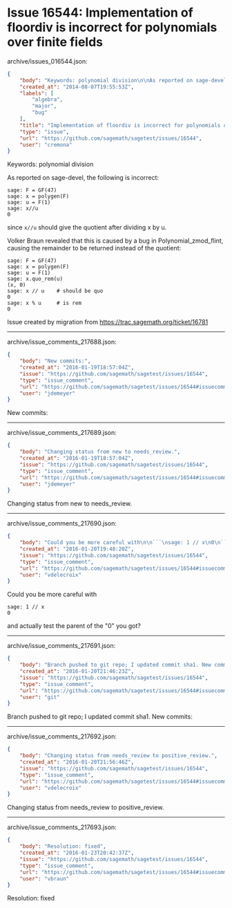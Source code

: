 # Issue 16544: Implementation of floordiv is incorrect for polynomials over finite fields

archive/issues_016544.json:
```json
{
    "body": "Keywords: polynomial division\n\nAs reported on sage-devel, the following is incorrect:\n\n```\nsage: F = GF(47)\nsage: x = polygen(F)\nsage: u = F(1)\nsage: x//u\n0\n```\n\nsince `x//u` should give the quotient after dividing x by u.   \n\nVolker Braun revealed that this is caused by a bug in Polynomial_zmod_flint, causing the remainder to be returned instead of the quotient:\n\n\n```\nsage: F = GF(47) \nsage: x = polygen(F) \nsage: u = F(1) \nsage: x.quo_rem(u)\n(x, 0)\nsage: x // u    # should be quo\n0\nsage: x % u     # is rem\n0\n```\n\n\nIssue created by migration from https://trac.sagemath.org/ticket/16781\n\n",
    "created_at": "2014-08-07T19:55:53Z",
    "labels": [
        "algebra",
        "major",
        "bug"
    ],
    "title": "Implementation of floordiv is incorrect for polynomials over finite fields",
    "type": "issue",
    "url": "https://github.com/sagemath/sagetest/issues/16544",
    "user": "cremona"
}
```
Keywords: polynomial division

As reported on sage-devel, the following is incorrect:

```
sage: F = GF(47)
sage: x = polygen(F)
sage: u = F(1)
sage: x//u
0
```

since `x//u` should give the quotient after dividing x by u.   

Volker Braun revealed that this is caused by a bug in Polynomial_zmod_flint, causing the remainder to be returned instead of the quotient:


```
sage: F = GF(47) 
sage: x = polygen(F) 
sage: u = F(1) 
sage: x.quo_rem(u)
(x, 0)
sage: x // u    # should be quo
0
sage: x % u     # is rem
0
```


Issue created by migration from https://trac.sagemath.org/ticket/16781





---

archive/issue_comments_217688.json:
```json
{
    "body": "New commits:",
    "created_at": "2016-01-19T18:57:04Z",
    "issue": "https://github.com/sagemath/sagetest/issues/16544",
    "type": "issue_comment",
    "url": "https://github.com/sagemath/sagetest/issues/16544#issuecomment-217688",
    "user": "jdemeyer"
}
```

New commits:



---

archive/issue_comments_217689.json:
```json
{
    "body": "Changing status from new to needs_review.",
    "created_at": "2016-01-19T18:57:04Z",
    "issue": "https://github.com/sagemath/sagetest/issues/16544",
    "type": "issue_comment",
    "url": "https://github.com/sagemath/sagetest/issues/16544#issuecomment-217689",
    "user": "jdemeyer"
}
```

Changing status from new to needs_review.



---

archive/issue_comments_217690.json:
```json
{
    "body": "Could you be more careful with\n\n```\nsage: 1 // x\n0\n```\n\nand actually test the parent of the \"0\" you got?",
    "created_at": "2016-01-20T19:48:20Z",
    "issue": "https://github.com/sagemath/sagetest/issues/16544",
    "type": "issue_comment",
    "url": "https://github.com/sagemath/sagetest/issues/16544#issuecomment-217690",
    "user": "vdelecroix"
}
```

Could you be more careful with

```
sage: 1 // x
0
```

and actually test the parent of the "0" you got?



---

archive/issue_comments_217691.json:
```json
{
    "body": "Branch pushed to git repo; I updated commit sha1. New commits:",
    "created_at": "2016-01-20T21:46:23Z",
    "issue": "https://github.com/sagemath/sagetest/issues/16544",
    "type": "issue_comment",
    "url": "https://github.com/sagemath/sagetest/issues/16544#issuecomment-217691",
    "user": "git"
}
```

Branch pushed to git repo; I updated commit sha1. New commits:



---

archive/issue_comments_217692.json:
```json
{
    "body": "Changing status from needs_review to positive_review.",
    "created_at": "2016-01-20T21:56:46Z",
    "issue": "https://github.com/sagemath/sagetest/issues/16544",
    "type": "issue_comment",
    "url": "https://github.com/sagemath/sagetest/issues/16544#issuecomment-217692",
    "user": "vdelecroix"
}
```

Changing status from needs_review to positive_review.



---

archive/issue_comments_217693.json:
```json
{
    "body": "Resolution: fixed",
    "created_at": "2016-01-23T20:42:37Z",
    "issue": "https://github.com/sagemath/sagetest/issues/16544",
    "type": "issue_comment",
    "url": "https://github.com/sagemath/sagetest/issues/16544#issuecomment-217693",
    "user": "vbraun"
}
```

Resolution: fixed
